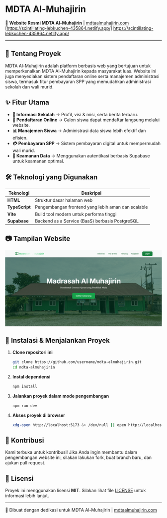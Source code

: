 # MDTA Al-Muhajirin

🚀 **Website Resmi MDTA Al-Muhajirin** | [mdtaalmuhajirin.com](https://mdtaalmuhajirin.com) [https://scintillating-lebkuchen-435864.netlify.app/] https://scintillating-lebkuchen-435864.netlify.app/

---

## 🏫 Tentang Proyek
MDTA Al-Muhajirin adalah platform berbasis web yang bertujuan untuk memperkenalkan MDTA Al-Muhajirin kepada masyarakat luas. Website ini juga menyediakan sistem pendaftaran online serta manajemen administrasi siswa, termasuk fitur pembayaran SPP yang memudahkan administrasi sekolah dan wali murid.

## ✨ Fitur Utama
- **📌 Informasi Sekolah** → Profil, visi & misi, serta berita terbaru.
- **📝 Pendaftaran Online** → Calon siswa dapat mendaftar langsung melalui website.
- **📊 Manajemen Siswa** → Administrasi data siswa lebih efektif dan efisien.
- **💳 Pembayaran SPP** → Sistem pembayaran digital untuk mempermudah wali murid.
- **🔐 Keamanan Data** → Menggunakan autentikasi berbasis Supabase untuk keamanan optimal.

## 🛠️ Teknologi yang Digunakan
| Teknologi     | Deskripsi |
|--------------|-----------|
| **HTML**     | Struktur dasar halaman web |
| **TypeScript** | Pengembangan frontend yang lebih aman dan scalable |
| **Vite**     | Build tool modern untuk performa tinggi |
| **Supabase** | Backend as a Service (BaaS) berbasis PostgreSQL |

## 📷 Tampilan Website
![MDTA Al-Muhajirin](https://raw.githubusercontent.com/ahmadghozali-xyz/Draw.io/refs/heads/main/Portfolio/P11.png)

## 🚀 Instalasi & Menjalankan Proyek
1. **Clone repositori ini**
   ```bash
   git clone https://github.com/username/mdta-almuhajirin.git
   cd mdta-almuhajirin
   ```
2. **Instal dependensi**
   ```bash
   npm install
   ```
3. **Jalankan proyek dalam mode pengembangan**
   ```bash
   npm run dev
   ```
4. **Akses proyek di browser**
   ```bash
   xdg-open http://localhost:5173 &> /dev/null || open http://localhost:5173 || start http://localhost:5173
   ```

## 🎯 Kontribusi
Kami terbuka untuk kontribusi! Jika Anda ingin membantu dalam pengembangan website ini, silakan lakukan fork, buat branch baru, dan ajukan pull request.

## 📄 Lisensi
Proyek ini menggunakan lisensi **MIT**. Silakan lihat file [LICENSE](LICENSE) untuk informasi lebih lanjut.

---
💙 Dibuat dengan dedikasi untuk MDTA Al-Muhajirin | [mdtaalmuhajirin.com](https://mdtaalmuhajirin.com)

